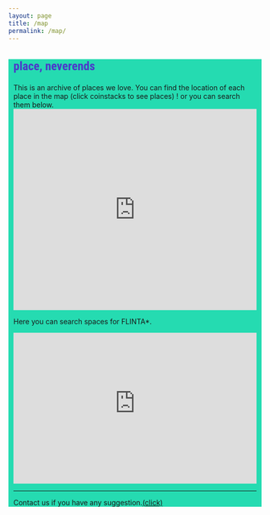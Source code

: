 ```yaml
---
layout: page
title: /map
permalink: /map/
---
```


<style>
@import url('https://fonts.googleapis.com/css2?family=Roboto+Condensed&display=swap');

.bodycontents {background-color: #25DBB1;
}
.maintext {margin: 10px 10px 20px 10px;
}

h2 {color:#4C39CA; font-size: 24px; font-family: 'Roboto Condensed', sans-serif;
}
     
</style>


<div class="bodycontents">
<div class="maintext">
     
<h2>place, neverends </h2>
This is an archive of places we love.
You can find the location of each place in the map (click coinstacks to see places) !
or you can search them below.      

<iframe width="100%" height="400px" frameborder="0" allowfullscreen src="https://umap.openstreetmap.co/en/map/placesneverends_2508?scaleControl=true&miniMap=false&scrollWheelZoom=true&zoomControl=true&allowEdit=false&moreControl=true&searchControl=true&tilelayersControl=false&embedControl=false&datalayersControl=expanded&onLoadPanel=undefined&captionBar=true&datalayers=5282%2C5281&fullscreenControl=false&locateControl=true&editinosmControl=false&measureControl=false#17/52.51335/13.45708"></iframe>

Here you can search spaces for FLINTA*.
<iframe style="border-style: none; width:100%; height:300px;" src="https://commaneverends.github.io/table_place/index.html" frameBorder="0"></iframe> 


---

Contact us if you have any suggestion.<a href="https://commaneverends.github.io/contact" target="_blank">(click)</a>

</div>
